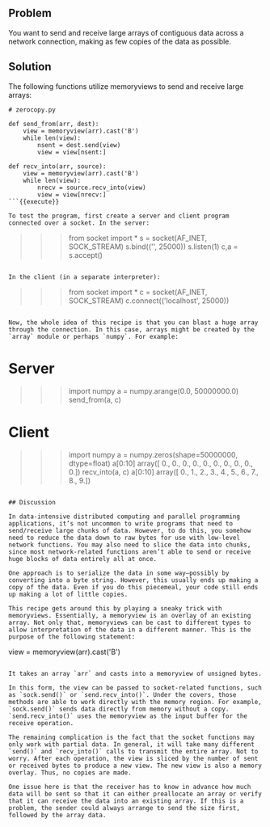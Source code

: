## Problem

You want to send and receive large arrays of contiguous data across a network connection, making as few copies of the data as possible.

## Solution

The following functions utilize memoryviews to send and receive large arrays:

```
# zerocopy.py

def send_from(arr, dest):
    view = memoryview(arr).cast('B')
    while len(view):
        nsent = dest.send(view)
        view = view[nsent:]

def recv_into(arr, source):
    view = memoryview(arr).cast('B')
    while len(view):
        nrecv = source.recv_into(view)
        view = view[nrecv:]
```{{execute}}

To test the program, first create a server and client program connected over a socket. In the server:

```
>>> from socket import *
>>> s = socket(AF_INET, SOCK_STREAM)
>>> s.bind(('', 25000))
>>> s.listen(1)
>>> c,a = s.accept()
>>>
```{{execute}}

In the client (in a separate interpreter):

```
>>> from socket import *
>>> c = socket(AF_INET, SOCK_STREAM)
>>> c.connect(('localhost', 25000))
>>>
```{{execute}}

Now, the whole idea of this recipe is that you can blast a huge array through the connection. In this case, arrays might be created by the `array` module or perhaps `numpy`. For example:

```
# Server
>>> import numpy
>>> a = numpy.arange(0.0, 50000000.0)
>>> send_from(a, c)
>>>

# Client
>>> import numpy
>>> a = numpy.zeros(shape=50000000, dtype=float)
>>> a[0:10]
array([ 0.,  0.,  0.,  0.,  0.,  0.,  0.,  0.,  0.,  0.])
>>> recv_into(a, c)
>>> a[0:10]
array([ 0.,  1.,  2.,  3.,  4.,  5.,  6.,  7.,  8.,  9.])
>>>
```{{execute}}

## Discussion

In data-intensive distributed computing and parallel programming applications, it’s not uncommon to write programs that need to send/receive large chunks of data. However, to do this, you somehow need to reduce the data down to raw bytes for use with low-level network functions. You may also need to slice the data into chunks, since most network-related functions aren’t able to send or receive huge blocks of data entirely all at once.

One approach is to serialize the data in some way—​possibly by converting into a byte string. However, this usually ends up making a copy of the data. Even if you do this piecemeal, your code still ends up making a lot of little copies.

This recipe gets around this by playing a sneaky trick with memoryviews. Essentially, a memoryview is an overlay of an existing array. Not only that, memoryviews can be cast to different types to allow interpretation of the data in a different manner. This is the purpose of the following statement:

```
view = memoryview(arr).cast('B')
```{{execute}}

It takes an array `arr` and casts into a memoryview of unsigned bytes.

In this form, the view can be passed to socket-related functions, such as `sock.send()` or `send.recv_into()`. Under the covers, those methods are able to work directly with the memory region. For example, `sock.send()` sends data directly from memory without a copy. `send.recv_into()` uses the memoryview as the input buffer for the receive operation.

The remaining complication is the fact that the socket functions may only work with partial data. In general, it will take many different `send()` and `recv_into()` calls to transmit the entire array. Not to worry. After each operation, the view is sliced by the number of sent or received bytes to produce a new view. The new view is also a memory overlay. Thus, no copies are made.

One issue here is that the receiver has to know in advance how much data will be sent so that it can either preallocate an array or verify that it can receive the data into an existing array. If this is a problem, the sender could always arrange to send the size first, followed by the array data.